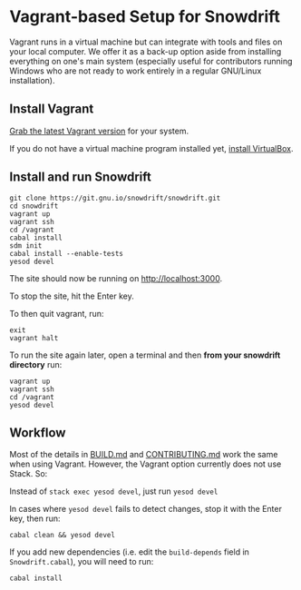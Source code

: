 # Vagrant-based Setup for Snowdrift

Vagrant runs in a virtual machine but can integrate with tools and files on your
local computer. We offer it as a back-up option aside from installing everything
on one's main system (especially useful for contributors running Windows who are
not ready to work entirely in a regular GNU/Linux installation).

## Install Vagrant

[Grab the latest Vagrant version](https://www.vagrantup.com/downloads.html)
for your system.

If you do not have a virtual machine program installed yet,
[install VirtualBox](https://www.virtualbox.org/wiki/Downloads).

## Install and run Snowdrift

    git clone https://git.gnu.io/snowdrift/snowdrift.git
    cd snowdrift
    vagrant up
    vagrant ssh
    cd /vagrant
    cabal install
    sdm init
    cabal install --enable-tests
    yesod devel

The site should now be running on <http://localhost:3000>.

To stop the site, hit the Enter key.

To then quit vagrant, run:

    exit
    vagrant halt

To run the site again later, open a terminal and then
**from your snowdrift directory** run:

    vagrant up
    vagrant ssh
    cd /vagrant
    yesod devel


## Workflow

Most of the details in [BUILD.md](BUILD.md) and
[CONTRIBUTING.md](CONTRIBUTING.md) work the same when using Vagrant. However,
the Vagrant option currently does not use Stack. So:

Instead of `stack exec yesod devel`, just run `yesod devel`

In cases where `yesod devel` fails to detect changes,
stop it with the Enter key, then run:

    cabal clean && yesod devel

If you add new dependencies (i.e. edit the `build-depends` field in
`Snowdrift.cabal`), you will need to run:

    cabal install
